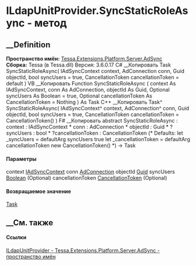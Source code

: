 # ILdapUnitProvider.SyncStaticRoleAsync - метод
##  __Definition
 **Пространство имён:**
[Tessa.Extensions.Platform.Server.AdSync](N_Tessa_Extensions_Platform_Server_AdSync.htm)  
 **Сборка:** Tessa (в Tessa.dll) Версия: 3.6.0.17
C# __Копировать
     Task SyncStaticRoleAsync(
    	IAdSyncContext context,
    	AdConnection conn,
    	Guid objectId,
    	bool syncUsers = true,
    	CancellationToken cancellationToken = default
    )
VB __Копировать
     Function SyncStaticRoleAsync ( 
    	context As IAdSyncContext,
    	conn As AdConnection,
    	objectId As Guid,
    	Optional syncUsers As Boolean = true,
    	Optional cancellationToken As CancellationToken = Nothing
    ) As Task
C++ __Копировать
    Task^ SyncStaticRoleAsync(
    	IAdSyncContext^ context, 
    	AdConnection^ conn, 
    	Guid objectId, 
    	bool syncUsers = true, 
    	CancellationToken cancellationToken = CancellationToken()
    )
F# __Копировать
     abstract SyncStaticRoleAsync : 
            context : IAdSyncContext * 
            conn : AdConnection * 
            objectId : Guid * 
            ?syncUsers : bool * 
            ?cancellationToken : CancellationToken 
    (* Defaults:
            let _syncUsers = defaultArg syncUsers true
            let _cancellationToken = defaultArg cancellationToken new CancellationToken()
    *)
    -> Task 
#### Параметры
context
[IAdSyncContext](T_Tessa_Extensions_Platform_Server_AdSync_IAdSyncContext.htm)
conn
[AdConnection](T_Tessa_Extensions_Platform_Server_AdSync_AdConnection.htm)
objectId [Guid](https://learn.microsoft.com/dotnet/api/system.guid)
syncUsers [Boolean](https://learn.microsoft.com/dotnet/api/system.boolean)
(Optional)
cancellationToken
[CancellationToken](https://learn.microsoft.com/dotnet/api/system.threading.cancellationtoken)
(Optional)
#### Возвращаемое значение
[Task](https://learn.microsoft.com/dotnet/api/system.threading.tasks.task)
##  __См. также
#### Ссылки
[ILdapUnitProvider -
](T_Tessa_Extensions_Platform_Server_AdSync_ILdapUnitProvider.htm)
[Tessa.Extensions.Platform.Server.AdSync - пространство
имён](N_Tessa_Extensions_Platform_Server_AdSync.htm)
